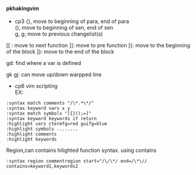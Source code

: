 #### pkhakingvim

- cp3
{}, move to beginning of para, end of para  
(), move to beginning of sen, end of sen  
g, g;  move to previous changelist(s)  

[[ : move to next function
]]: move to pre function
[{: move to the beginning of the block
]}: move to the end of the block

gd: find where a var is defined

gk gj: can move up/down warpped line

- cp6 
vim scripting  
EX:  
```
:syntax match comments "/\*.*\*/"
:syntax keyword vars x y
:syntax match symbols "[{}();=]"
:syntax keyword keywords if return
:highlight vars ctermfg=red guifg=blue
:highlight symbols ........
:highlight comments
:highlight keywords
```

Region,can contains hilighted function syntax. using contains
```
:syntax region commentregion start="/\/\*/ end=/\*\// contains=keyword1,keywords2
```

